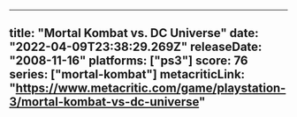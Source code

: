 
---
title: "Mortal Kombat vs. DC Universe"
date: "2022-04-09T23:38:29.269Z"
releaseDate: "2008-11-16"
platforms: ["ps3"]
score: 76
series: ["mortal-kombat"]
metacriticLink: "https://www.metacritic.com/game/playstation-3/mortal-kombat-vs-dc-universe"
---

